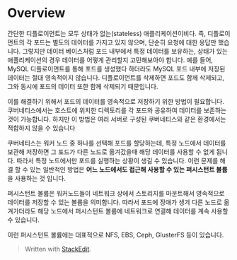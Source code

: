 # Overview

간단한 디플로이먼트는 모두 상태가 없는(stateless) 애플리케이션이비다. 즉, 디플로이먼트의 각 포드는 별도의 데이터를 가지고 있지 않으며, 단순히 요청에 대한 응답만 했습니다. 그렇지만 데이터 베이스처럼 포드 내부에서 특정 데이터를 보유하는, 상태가 있는 애플리케이션의 경우 데이터를 어떻게 관리할지 고민해보아야 합니다. 예를 들어, MySQL 디플로이먼트를 통해 포드를 생성했다 하더라도 MySQL 포드 내부에 저장된 데이터는 절대 영속적이지 않습니다. 디플로이먼트를 삭제하면 포드도 함께 삭제되고, 그와 동시에 포드의 데이터 또한 함께 삭제되기 때문입니다. 

이를 해결하기 위해서 포드의 데이터를 영속적으로 저장하기 위한 방법이 필요합니다. 쿠버네티스에서는 호스트에 위치한 디렉토리를 각 포드와 공유하여 데이터를 보존하는 것이 가능합니다. 하지만 이 방법은 여러 서버로 구성된 쿠버네티스와 같은 환경에서는 적합하지 않을 수 있습니다 

쿠버네티스는 워커 노드 중 하나를 선택해 포드를 할당하는데, 특정 노드에서 데이터를 보관해 저장하면 그 포드가 다른 노드로 옮겨갔을때 해당 데이터를 사용할 수 없게 됩니다. 따라서 특정 노드에서만 포드를 실행하는 상황이 생길 수 있습니다. 이런 문제를 해결 할 수 있는 일반적인 방법은 **어느 노드에서도 접근해 사용할 수 있는 퍼시스턴트 볼륨**을 사용하는 것 입니다. 

퍼시스턴트 볼륨은 워커노드들이 네트워크 상에서 스토리지를 마운트해서 영속적으로 데이터를 저장할 수 있는 볼륨을 의미합니다. 따라서 포드에 장애가 생겨 다른 노드로 옮겨가더라도 해당 노드에서 퍼시스턴트 볼륨에 네트워크로 연결해 데이터를 계속 사용할 수 있습니다. 

이런 퍼시스턴트 볼륨에는 대표적으로 NFS, EBS, Ceph, GlusterFS 등이 있습니다. 

> Written with [StackEdit](https://stackedit.io/).
<!--stackedit_data:
eyJoaXN0b3J5IjpbNzk5OTQ4MzI0LDE4OTgwMDMsLTE1NDQ1Nj
M0NzcsMTI3ODc1MTU4Nl19
-->